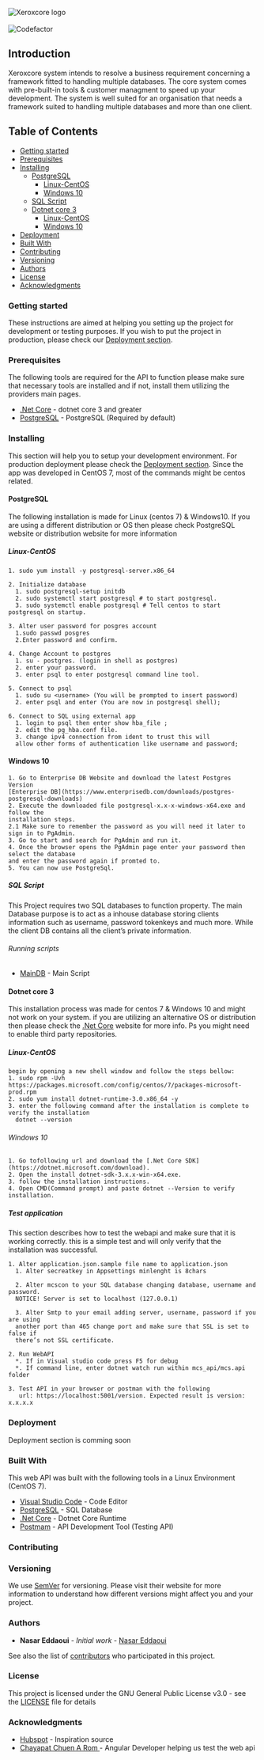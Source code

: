 ![Xeroxcore logo](https://github.com/Xeroxcore/Xeroxcore/blob/master/Xeroxcore_Logo.png)
<br/><br/>
![Codefactor](https://www.codefactor.io/repository/github/nasar165/xeroxcore/badge)
## Introduction
Xeroxcore system intends to resolve a business requirement concerning a framework fitted to handling
multiple databases. The core system comes with pre-built-in tools & customer managment to speed up
your development. The system is well suited for an organisation that needs a framework suited to
handling multiple databases and more than one client.

<!--ts-->
## Table of Contents
* [Getting started](#getting-started)
* [Prerequisites](#prerequisites)
* [Installing](#installing)
  * [PostgreSQL](#postgresql)
    * [Linux-CentOS](#linux-centos)
    * [Windows 10](#windows-10)
  * [SQL Script](#sql-script)
  * [Dotnet core 3](#dotnet-core-3)
    * [Linux-CentOS](#linux-centos-1)
    * [Windows 10](#windows-10-1)
* [Deployment](#deployment)
* [Built With](#built-with)
* [Contributing](#contributing)
* [Versioning](#versioning)
* [Authors](#authors)
* [License](#license)
* [Acknowledgments](#acknowledgments)

  
<!--te-->

### Getting started

These instructions are aimed at helping you setting up the project for development or testing purposes.
If you wish to put the project in production, please check our [Deployment section](#deployment).

### Prerequisites

The following tools are required for the API to function please make sure that necessary tools
are installed and if not, install them utilizing the providers main pages.

- [.Net Core](https://dotnet.microsoft.com/download/dotnet-core/3.0) - dotnet core 3 and greater
- [PostgreSQL](https://www.postgresql.org/) - PostgreSQL (Required by default)

### Installing

This section will help you to setup your development environment. For production deployment please
check the [Deployment section](#deployment). Since the app was developed in CentOS 7, most of the
commands might be centos related.

#### PostgreSQL
The following installation is made for Linux (centos 7) & Windows10. If you are using a different distribution or OS then
please check PostgreSQL website or distribution website for more information
##### Linux-CentOS 
```
1. sudo yum install -y postgresql-server.x86_64

2. Initialize database
  1. sudo postgresql-setup initdb
  2. sudo systemctl start postgresql # to start postgresql.
  3. sudo systemctl enable postgresql # Tell centos to start postgresql on startup.

3. Alter user password for posgres account
  1.sudo passwd posgres
  2.Enter password and confirm.

4. Change Account to postgres
  1. su - postgres. (login in shell as postgres)
  2. enter your password.
  3. enter psql to enter postgresql command line tool.

5. Connect to psql
  1. sudo su <username> (You will be prompted to insert password)
  2. enter psql and enter (You are now in postgresql shell);

6. Connect to SQL using external app
  1. login to psql then enter show hba_file ;
  2. edit the pg_hba.conf file.
  3. change ipv4 connection from ident to trust this will
  allow other forms of authentication like username and password;

```
#### Windows 10 
```
1. Go to Enterprise DB Website and download the latest Postgres Version 
[Enterprise DB](https://www.enterprisedb.com/downloads/postgres-postgresql-downloads)
2. Execute the downloaded file postgresql-x.x-x-windows-x64.exe and follow the 
installation steps.
2.1 Make sure to remember the password as you will need it later to sign in to PgAdmin.
3. Go to start and search for PgAdmin and run it.
4. Once the browser opens the PgAdmin page enter your password then select the database
and enter the password again if promted to.
5. You can now use PostgreSql.
```

##### SQL Script

This Project requires two SQL databases to function property. The main Database purpose is to
act as a inhouse database storing clients information such as username, password tokenkeys
and much more. While the client DB contains all the client’s private information.

###### Running scripts

- [MainDB](https://github.com/Xeroxcore/Xeroxcore/blob/master/scripts/main.sql) - Main Script

#### Dotnet core 3

This installation process was made for centos 7 & Windows 10 and might not work on your system. if you are
utilizing an alternative OS or distribution then please check the [.Net Core](https://dotnet.microsoft.com/download/linux-package-manager/rhel/sdk-current) website for more info. Ps you might need to enable
third party repositories.

##### Linux-CentOS
```
begin by opening a new shell window and follow the steps bellow:
1. sudo rpm -Uvh https://packages.microsoft.com/config/centos/7/packages-microsoft-prod.rpm
2. sudo yum install dotnet-runtime-3.0.x86_64 -y
3. enter the following command after the installation is complete to verify the installation
  dotnet --version
```
###### Windows 10 
```
1. Go tofollowing url and download the [.Net Core SDK](https://dotnet.microsoft.com/download).
2. Open the install dotnet-sdk-3.x.x-win-x64.exe.
3. follow the installation instructions.
4. Open CMD(Command prompt) and paste dotnet --Version to verify installation.
```

##### Test application

This section describes how to test the webapi and make sure that it is working correctly.
this is a simple test and will only verify that the installation was successful.

```
1. Alter application.json.sample file name to application.json
  1. Alter secreatkey in Appsettings minlenght is 8chars

  2. Alter mcscon to your SQL database changing database, username and password.
  NOTICE! Server is set to localhost (127.0.0.1)

  3. Alter Smtp to your email adding server, username, password if you are using
  another port than 465 change port and make sure that SSL is set to false if
  there’s not SSL certificate.

2. Run WebAPI
  *. If in Visual studio code press F5 for debug
  *. If command line, enter dotnet watch run within mcs_api/mcs.api folder

3. Test API in your browser or postman with the following
   url: https://localhost:5001/version. Expected result is version: x.x.x.x
```

### Deployment

Deployment section is comming soon

### Built With

This web API was built with the following tools in a Linux Environment (CentOS 7).

- [Visual Studio Code](https://code.visualstudio.com/) - Code Editor
- [PostgreSQL](https://www.postgresql.org/) - SQL Database
- [.Net Core](https://dotnet.microsoft.com/) - Dotnet Core Runtime
- [Postmam](https://getpostman.com/) - API Development Tool (Testing API)

### Contributing

### Versioning

We use [SemVer](http://semver.org/) for versioning. Please visit their website for more
information to understand how different versions might affect you and your project.

### Authors

- **Nasar Eddaoui** - _Initial work_ - [Nasar Eddaoui](https://github.com/Nasar165)

See also the list of [contributors](https://github.com/Xeroxcore/Xeroxcore//graphs/contributors) who participated in this project.

### License

This project is licensed under the GNU General Public License v3.0 - see the [LICENSE](LICENSE) file for details

### Acknowledgments
- [Hubspot](https://www.hubspot.com) - Inspiration source
- [Chayapat Chuen A Rom ](https://github.com/freedombs) - Angular Developer helping us test the web api
